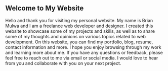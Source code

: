 ## Welcome to My Website

Hello and thank you for visiting my personal website. My name is Brian Mulwa and I am a freelance web developer and designer. I created this website to showcase some of my projects and skills, as well as to share some of my thoughts and opinions on various topics related to web development. On this website, you can find my portfolio, blog, resume, contact information and more. I hope you enjoy browsing through my work and learning more about me. If you have any questions or feedback, please feel free to reach out to me via email or social media. I would love to hear from you and collaborate with you on your next project.
